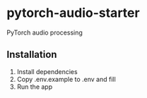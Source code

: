 # pytorch-audio-starter

PyTorch audio processing


## Installation

1. Install dependencies
2. Copy .env.example to .env and fill
3. Run the app
